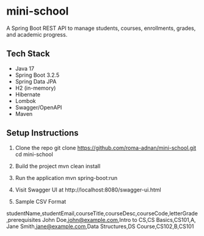 # mini-school
A Spring Boot REST API to manage students, courses, enrollments, grades, and academic progress.

## Tech Stack
- Java 17
- Spring Boot 3.2.5
- Spring Data JPA
- H2 (in-memory)
- Hibernate
- Lombok
- Swagger/OpenAPI
- Maven

## Setup Instructions
1. Clone the repo
git clone https://github.com/roma-adnan/mini-school.git
cd mini-school

2. Build the project
mvn clean install

3. Run the application
mvn spring-boot:run

4. Visit Swagger UI at http://localhost:8080/swagger-ui.html

5. Sample CSV Format

studentName,studentEmail,courseTitle,courseDesc,courseCode,letterGrade,prerequisites
John Doe,john@example.com,Intro to CS,CS Basics,CS101,A,
Jane Smith,jane@example.com,Data Structures,DS Course,CS102,B,CS101

